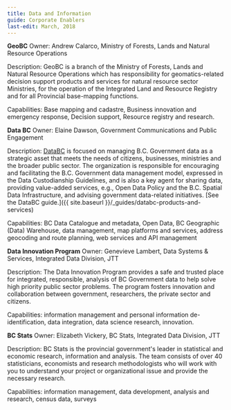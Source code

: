 ```yaml
---
title: Data and Information
guide: Corporate Enablers
last-edit: March, 2018
---
```


**GeoBC** Owner: Andrew Calarco, Ministry of Forests, Lands and Natural Resource Operations 

Description: GeoBC is a branch of the Ministry of Forests, Lands and Natural Resource Operations which has responsibility for geomatics-related decision support products and services for natural resource sector Ministries, for the operation of the Integrated Land and Resource Registry and for all Provincial base-mapping functions. 

Capabilities: Base mapping and cadastre, Business innovation and emergency response, Decision support, Resource registry and research.

**Data BC** Owner: Elaine Dawson, Government Communications and Public Engagement 

Description: [DataBC](https://data.gov.bc.ca/) is focused on managing B.C. Government data as a strategic asset that meets the needs of citizens, businesses, ministries and the broader public sector. The organization is responsible for encouraging and facilitating the B.C. Government data management model, expressed in the Data Custodianship Guidelines, and is also a key agent for sharing data, providing value-added services, e.g., Open Data Policy and the B.C. Spatial Data Infrastructure, and advising government data-related initiatives.  [See the DataBC guide.]({{ site.baseurl }}/_guides/databc-products-and-services)

Capabilities: BC Data Catalogue and metadata, Open Data, BC Geographic (Data) Warehouse, data management, map platforms and services, address geocoding and route planning, web services and API management

**Data Innovation Program** Owner: Genevieve Lambert, Data Systems & Services, Integrated Data Division, JTT 

Description: The Data Innovation Program provides a safe and trusted place for integrated, responsible, analysis of BC Government data to help solve high priority public sector problems.  The program fosters innovation and collaboration between government, researchers, the private sector and citizens.

Capabilities:  information management and personal information de-identification, data integration, data science research, innovation.

**BC Stats** Owner: Elizabeth Vickery, BC Stats, Integrated Data Division, JTT

Description: BC Stats is the provincial government's leader in statistical and economic research, information and analysis.  The team consists of over 40 statisticians, economists and research methodologists who will work with you to understand your project or organizational issue and provide the necessary research.

Capabilities: information management, data development, analysis and research, census data, surveys


